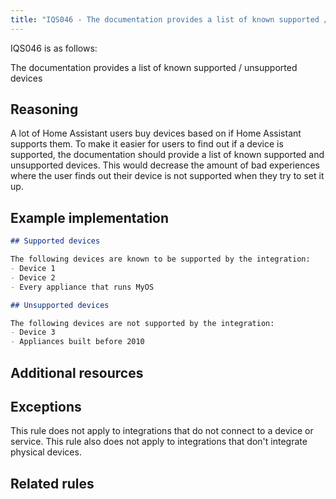 ```yaml
---
title: "IQS046 - The documentation provides a list of known supported / unsupported devices"
---
```


IQS046 is as follows:

The documentation provides a list of known supported / unsupported devices

## Reasoning

A lot of Home Assistant users buy devices based on if Home Assistant supports them.
To make it easier for users to find out if a device is supported, the documentation should provide a list of known supported and unsupported devices.
This would decrease the amount of bad experiences where the user finds out their device is not supported when they try to set it up.

## Example implementation

```markdown
## Supported devices

The following devices are known to be supported by the integration:
- Device 1
- Device 2
- Every appliance that runs MyOS

## Unsupported devices

The following devices are not supported by the integration:
- Device 3
- Appliances built before 2010
```

## Additional resources


## Exceptions

This rule does not apply to integrations that do not connect to a device or service.
This rule also does not apply to integrations that don't integrate physical devices.

## Related rules

